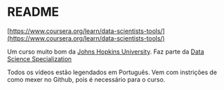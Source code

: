 # README

[https://www.coursera.org/learn/data-scientists-tools/](https://www.coursera.org/learn/data-scientists-tools/)

Um curso muito bom da [Johns Hopkins University](https://pt.wikipedia.org/wiki/Universidade_Johns_Hopkins). Faz parte da [Data Science Specialization](https://www.coursera.org/specializations/jhu-data-science)

Todos os vídeos estão legendados em Português. Vem com instrições de como mexer no Github, pois é necessário para o curso.

